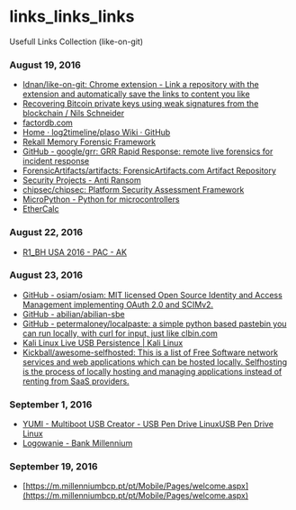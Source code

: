 # links_links_links
Usefull Links Collection  (like-on-git)

### August 19, 2016
- [Idnan/like-on-git: Chrome extension - Link a repository with the extension and automatically save the links to content you like](https://github.com/Idnan/like-on-git) 
- [Recovering Bitcoin private keys using weak signatures from the blockchain / Nils Schneider](http://www.nilsschneider.net/2013/01/28/recovering-bitcoin-private-keys.html) 
- [factordb.com](http://factordb.com/) 
- [Home · log2timeline/plaso Wiki · GitHub](https://github.com/log2timeline/plaso/wiki) 
- [Rekall Memory Forensic Framework](http://www.rekall-forensic.com/) 
- [GitHub - google/grr: GRR Rapid Response: remote live forensics for incident response](https://github.com/google/grr) 
- [ForensicArtifacts/artifacts: ForensicArtifacts.com Artifact Repository](https://github.com/ForensicArtifacts/artifacts) 
- [Security Projects - Anti Ransom](http://www.security-projects.com/?Anti_Ransom) 
- [chipsec/chipsec: Platform Security Assessment Framework](https://github.com/chipsec/chipsec) 
- [MicroPython - Python for microcontrollers](https://micropython.org/) 
- [EtherCalc](https://ethercalc.net/) 

### August 22, 2016
- [R1_BH USA 2016 - PAC - AK](https://www.blackhat.com/docs/us-16/materials/us-16-Kotler-Crippling-HTTPS-With-Unholy-PAC.pdf) 

### August 23, 2016
- [GitHub - osiam/osiam: MIT licensed Open Source Identity and Access Management implementing OAuth 2.0 and SCIMv2.](https://github.com/osiam/osiam) 
- [GitHub - abilian/abilian-sbe](https://github.com/abilian/abilian-sbe) 
- [GitHub - petermaloney/localpaste: a simple python based pastebin you can run locally, with curl for input, just like clbin.com](https://github.com/petermaloney/localpaste) 
- [Kali Linux Live USB Persistence | Kali Linux](http://docs.kali.org/downloading/kali-linux-live-usb-persistence) 
- [Kickball/awesome-selfhosted: This is a list of Free Software network services and web applications which can be hosted locally. Selfhosting is the process of locally hosting and managing applications instead of renting from SaaS providers.](https://github.com/Kickball/awesome-selfhosted) 

### September 1, 2016
- [YUMI - Multiboot USB Creator - USB Pen Drive LinuxUSB Pen Drive Linux](http://www.pendrivelinux.com/yumi-multiboot-usb-creator/) 
- [Logowanie - Bank Millennium](https://www.bankmillennium.pl/osobiste2/LoginSignIn) 

### September 19, 2016
- [https://m.millenniumbcp.pt/pt/Mobile/Pages/welcome.aspx](https://m.millenniumbcp.pt/pt/Mobile/Pages/welcome.aspx) 
